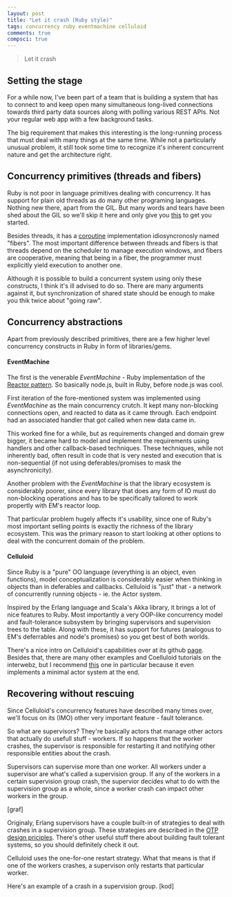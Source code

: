 ```yaml
---
layout: post
title: "Let it crash (Ruby style)"
tags: concurrency ruby eventmachine celluloid
comments: true
compsci: true
---
```


<blockquote>
Let it crash
</blockquote>

## Setting the stage

For a while now, I've been part of a team that is building a system that has to connect to and keep open many simultaneous long-lived connections towards third party data sources along with polling various REST APIs. Not your regular web app with a few background tasks.

The big requirement that makes this interesting is the long-running process that must deal with many things at the same time. While not a particularly unusual problem, it still took some time to recognize it's inherent concurrent nature and get the architecture right.

## Concurrency primitives (threads and fibers)

Ruby is not poor in language primitives dealing with concurrency. It has support for plain old threads as do many other programing languages. Nothing new there, apart from the GIL. But many words and tears have been shed about the GIL so we'll skip it here and only give you [this](http://www.jstorimer.com/blogs/workingwithcode/8085491-nobody-understands-the-gil) to get you started. 

Besides threads, it has a [coroutine](http://www.ruby-doc.org/core-2.1.1/Fiber.html) implementation idiosyncronosly named "fibers". The most important difference between threads and fibers is that threads depend on the scheduler to manage execution windows, and fibers are cooperative, meaning that being in a fiber, the programmer must explicitly yield execution to another one.

Although it is possible to build a concurrent system using only these constructs, I think it's ill advised to do so. There are many arguments against it, but synchronization of shared state should be enough to make you thik twice about "going raw".

## Concurrency abstractions

Apart from previously described primitives, there are a few higher level concurrency constructs in Ruby in form of libraries/gems.

#### EventMachine

The first is the venerable *EventMachine* - Ruby implementation of the [Reactor pattern](http://en.wikipedia.org/wiki/Reactor_pattern). So basically node.js, built in Ruby, before node.js was cool.

First iteration of the fore-mentioned system was implemented using *EventMachine* as the main concurrency crutch. It kept many non-blocking connections open, and reacted to data as it came through. Each endpoint had an associated handler that got called when new data came in.

This worked fine for a while, but as requirements changed and domain grew bigger, it became hard to model and implement the requirements using handlers and other callback-based techniques. These techniques, while not inherently bad, often result in code that is very nested and execution that is non-sequential (if not using deferables/promises to mask the asynchronicity).

Another problem with the *EventMachine* is that the library ecosystem is considerably poorer, since every library that does any form of IO must do non-blocking operations and has to be specifically tailored to work propertly with EM's reactor loop.

That particular problem hugely affects it's usability, since one of Ruby's most important selling points is exactly the richness of the library ecosystem. This was the primary reason to start looking at other options to deal with the concurrent domain of the problem.

#### Celluloid

Since Ruby is a "pure" OO language (everything is an object, even functions), model conceptualization is considerably easier when thinking in objects than in deferables and callbacks. Celluloid is "just" that - a network of concurrently running objects - ie. the Actor system.

Inspired by the Erlang language and Scala's Akka library, it brings a lot of nice features to Ruby. Most importantly a very OOP-like concurrency model and fault-tolerance subsystem by bringing supervisors and supervision trees to the table. Along with these, it has support for futures (analogous to EM's deferrables and node's promises) so you get best of both worlds.

There's a nice intro on Celluloid's capabilities over at its github [page](https://github.com/celluloid/celluloid). Besides that, there are many other examples and  Coelluloid tutorials on the interwebz, but I recommend [this](https://practicingruby.com/articles/gentle-intro-to-actor-based-concurrency) one in particular because it even implements a minimal actor system at the end.


## Recovering without rescuing

Since Celluloid's concurrency features have described many times over, we'll focus on its (IMO) other very important feature - fault tolerance. 

So what are supervisors? They're basically actors that manage other actors that actually do usefull stuff - workers. If so happens that the worker crashes, the supervisor is responsible for restarting it and notifying other responsible entities about the crash.

Supervisors can supervise more than one worker. All workers under a supervisor are what's called a supervision group. If any of the workers in a certain supervision group crash, the supervior decides what to do with the supervision group as a whole, since a worker crash can impact other workers in the group.

[graf]

Originaly, Erlang supervisors have a couple built-in of strategies to deal with crashes in a supervision group. These strategies are described in the [OTP design priciples](http://www.erlang.org/doc/design_principles/sup_princ.html). There's other useful stuff there about building fault tolerant systems, so you should definitely check it out.

Celluloid uses the one-for-one restart strategy. What that means is that if one of the workers crashes, a supervison only restarts that particular worker.

Here's an example of a crash in a supervision group.
[kod]
